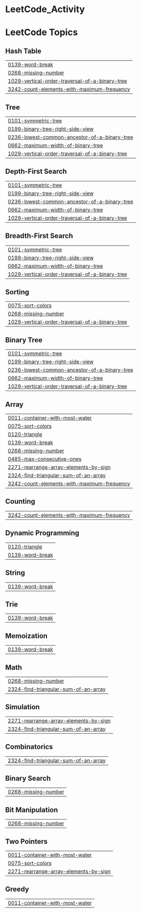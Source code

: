 # LeetCode_Activity
<!---LeetCode Topics Start-->
# LeetCode Topics
## Hash Table
|  |
| ------- |
| [0139-word-break](https://github.com/Pujadas080907/LeetCode_Activity/tree/master/0139-word-break) |
| [0268-missing-number](https://github.com/Pujadas080907/LeetCode_Activity/tree/master/0268-missing-number) |
| [1029-vertical-order-traversal-of-a-binary-tree](https://github.com/Pujadas080907/LeetCode_Activity/tree/master/1029-vertical-order-traversal-of-a-binary-tree) |
| [3242-count-elements-with-maximum-frequency](https://github.com/Pujadas080907/LeetCode_Activity/tree/master/3242-count-elements-with-maximum-frequency) |
## Tree
|  |
| ------- |
| [0101-symmetric-tree](https://github.com/Pujadas080907/LeetCode_Activity/tree/master/0101-symmetric-tree) |
| [0199-binary-tree-right-side-view](https://github.com/Pujadas080907/LeetCode_Activity/tree/master/0199-binary-tree-right-side-view) |
| [0236-lowest-common-ancestor-of-a-binary-tree](https://github.com/Pujadas080907/LeetCode_Activity/tree/master/0236-lowest-common-ancestor-of-a-binary-tree) |
| [0662-maximum-width-of-binary-tree](https://github.com/Pujadas080907/LeetCode_Activity/tree/master/0662-maximum-width-of-binary-tree) |
| [1029-vertical-order-traversal-of-a-binary-tree](https://github.com/Pujadas080907/LeetCode_Activity/tree/master/1029-vertical-order-traversal-of-a-binary-tree) |
## Depth-First Search
|  |
| ------- |
| [0101-symmetric-tree](https://github.com/Pujadas080907/LeetCode_Activity/tree/master/0101-symmetric-tree) |
| [0199-binary-tree-right-side-view](https://github.com/Pujadas080907/LeetCode_Activity/tree/master/0199-binary-tree-right-side-view) |
| [0236-lowest-common-ancestor-of-a-binary-tree](https://github.com/Pujadas080907/LeetCode_Activity/tree/master/0236-lowest-common-ancestor-of-a-binary-tree) |
| [0662-maximum-width-of-binary-tree](https://github.com/Pujadas080907/LeetCode_Activity/tree/master/0662-maximum-width-of-binary-tree) |
| [1029-vertical-order-traversal-of-a-binary-tree](https://github.com/Pujadas080907/LeetCode_Activity/tree/master/1029-vertical-order-traversal-of-a-binary-tree) |
## Breadth-First Search
|  |
| ------- |
| [0101-symmetric-tree](https://github.com/Pujadas080907/LeetCode_Activity/tree/master/0101-symmetric-tree) |
| [0199-binary-tree-right-side-view](https://github.com/Pujadas080907/LeetCode_Activity/tree/master/0199-binary-tree-right-side-view) |
| [0662-maximum-width-of-binary-tree](https://github.com/Pujadas080907/LeetCode_Activity/tree/master/0662-maximum-width-of-binary-tree) |
| [1029-vertical-order-traversal-of-a-binary-tree](https://github.com/Pujadas080907/LeetCode_Activity/tree/master/1029-vertical-order-traversal-of-a-binary-tree) |
## Sorting
|  |
| ------- |
| [0075-sort-colors](https://github.com/Pujadas080907/LeetCode_Activity/tree/master/0075-sort-colors) |
| [0268-missing-number](https://github.com/Pujadas080907/LeetCode_Activity/tree/master/0268-missing-number) |
| [1029-vertical-order-traversal-of-a-binary-tree](https://github.com/Pujadas080907/LeetCode_Activity/tree/master/1029-vertical-order-traversal-of-a-binary-tree) |
## Binary Tree
|  |
| ------- |
| [0101-symmetric-tree](https://github.com/Pujadas080907/LeetCode_Activity/tree/master/0101-symmetric-tree) |
| [0199-binary-tree-right-side-view](https://github.com/Pujadas080907/LeetCode_Activity/tree/master/0199-binary-tree-right-side-view) |
| [0236-lowest-common-ancestor-of-a-binary-tree](https://github.com/Pujadas080907/LeetCode_Activity/tree/master/0236-lowest-common-ancestor-of-a-binary-tree) |
| [0662-maximum-width-of-binary-tree](https://github.com/Pujadas080907/LeetCode_Activity/tree/master/0662-maximum-width-of-binary-tree) |
| [1029-vertical-order-traversal-of-a-binary-tree](https://github.com/Pujadas080907/LeetCode_Activity/tree/master/1029-vertical-order-traversal-of-a-binary-tree) |
## Array
|  |
| ------- |
| [0011-container-with-most-water](https://github.com/Pujadas080907/LeetCode_Activity/tree/master/0011-container-with-most-water) |
| [0075-sort-colors](https://github.com/Pujadas080907/LeetCode_Activity/tree/master/0075-sort-colors) |
| [0120-triangle](https://github.com/Pujadas080907/LeetCode_Activity/tree/master/0120-triangle) |
| [0139-word-break](https://github.com/Pujadas080907/LeetCode_Activity/tree/master/0139-word-break) |
| [0268-missing-number](https://github.com/Pujadas080907/LeetCode_Activity/tree/master/0268-missing-number) |
| [0485-max-consecutive-ones](https://github.com/Pujadas080907/LeetCode_Activity/tree/master/0485-max-consecutive-ones) |
| [2271-rearrange-array-elements-by-sign](https://github.com/Pujadas080907/LeetCode_Activity/tree/master/2271-rearrange-array-elements-by-sign) |
| [2324-find-triangular-sum-of-an-array](https://github.com/Pujadas080907/LeetCode_Activity/tree/master/2324-find-triangular-sum-of-an-array) |
| [3242-count-elements-with-maximum-frequency](https://github.com/Pujadas080907/LeetCode_Activity/tree/master/3242-count-elements-with-maximum-frequency) |
## Counting
|  |
| ------- |
| [3242-count-elements-with-maximum-frequency](https://github.com/Pujadas080907/LeetCode_Activity/tree/master/3242-count-elements-with-maximum-frequency) |
## Dynamic Programming
|  |
| ------- |
| [0120-triangle](https://github.com/Pujadas080907/LeetCode_Activity/tree/master/0120-triangle) |
| [0139-word-break](https://github.com/Pujadas080907/LeetCode_Activity/tree/master/0139-word-break) |
## String
|  |
| ------- |
| [0139-word-break](https://github.com/Pujadas080907/LeetCode_Activity/tree/master/0139-word-break) |
## Trie
|  |
| ------- |
| [0139-word-break](https://github.com/Pujadas080907/LeetCode_Activity/tree/master/0139-word-break) |
## Memoization
|  |
| ------- |
| [0139-word-break](https://github.com/Pujadas080907/LeetCode_Activity/tree/master/0139-word-break) |
## Math
|  |
| ------- |
| [0268-missing-number](https://github.com/Pujadas080907/LeetCode_Activity/tree/master/0268-missing-number) |
| [2324-find-triangular-sum-of-an-array](https://github.com/Pujadas080907/LeetCode_Activity/tree/master/2324-find-triangular-sum-of-an-array) |
## Simulation
|  |
| ------- |
| [2271-rearrange-array-elements-by-sign](https://github.com/Pujadas080907/LeetCode_Activity/tree/master/2271-rearrange-array-elements-by-sign) |
| [2324-find-triangular-sum-of-an-array](https://github.com/Pujadas080907/LeetCode_Activity/tree/master/2324-find-triangular-sum-of-an-array) |
## Combinatorics
|  |
| ------- |
| [2324-find-triangular-sum-of-an-array](https://github.com/Pujadas080907/LeetCode_Activity/tree/master/2324-find-triangular-sum-of-an-array) |
## Binary Search
|  |
| ------- |
| [0268-missing-number](https://github.com/Pujadas080907/LeetCode_Activity/tree/master/0268-missing-number) |
## Bit Manipulation
|  |
| ------- |
| [0268-missing-number](https://github.com/Pujadas080907/LeetCode_Activity/tree/master/0268-missing-number) |
## Two Pointers
|  |
| ------- |
| [0011-container-with-most-water](https://github.com/Pujadas080907/LeetCode_Activity/tree/master/0011-container-with-most-water) |
| [0075-sort-colors](https://github.com/Pujadas080907/LeetCode_Activity/tree/master/0075-sort-colors) |
| [2271-rearrange-array-elements-by-sign](https://github.com/Pujadas080907/LeetCode_Activity/tree/master/2271-rearrange-array-elements-by-sign) |
## Greedy
|  |
| ------- |
| [0011-container-with-most-water](https://github.com/Pujadas080907/LeetCode_Activity/tree/master/0011-container-with-most-water) |
<!---LeetCode Topics End-->